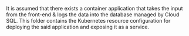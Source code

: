 It is assumed that there exists a container application that takes the input from the front-end & logs the data into the database managed by Cloud SQL.
This folder contains the Kubernetes resource configuration for deploying the said application and exposing it as a service.